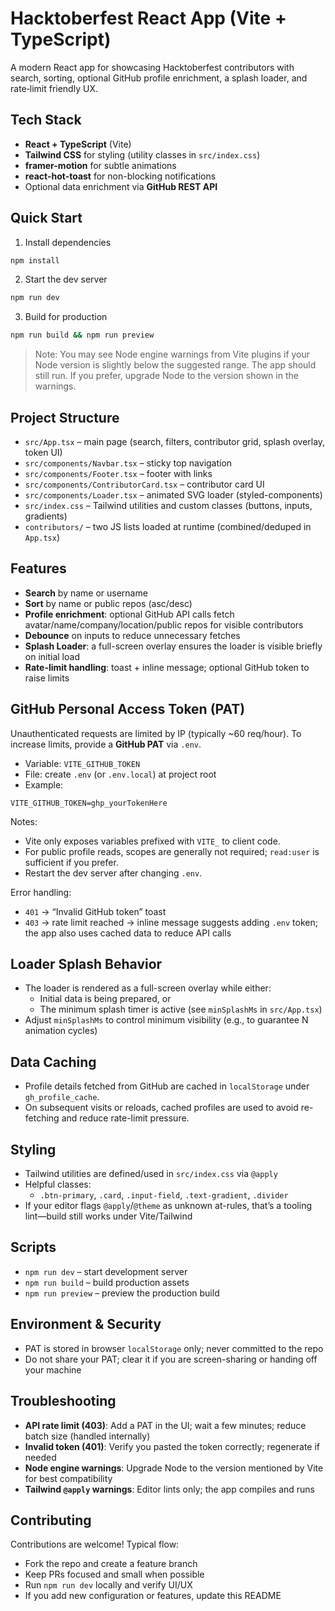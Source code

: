 # Hacktoberfest React App (Vite + TypeScript)

A modern React app for showcasing Hacktoberfest contributors with search, sorting, optional GitHub profile enrichment, a splash loader, and rate‑limit friendly UX.

## Tech Stack

- **React + TypeScript** (Vite)
- **Tailwind CSS** for styling (utility classes in `src/index.css`)
- **framer-motion** for subtle animations
- **react-hot-toast** for non-blocking notifications
- Optional data enrichment via **GitHub REST API**

## Quick Start

1. Install dependencies
```bash
npm install
```
2. Start the dev server
```bash
npm run dev
```
3. Build for production
```bash
npm run build && npm run preview
```

> Note: You may see Node engine warnings from Vite plugins if your Node version is slightly below the suggested range. The app should still run. If you prefer, upgrade Node to the version shown in the warnings.

## Project Structure

- `src/App.tsx` – main page (search, filters, contributor grid, splash overlay, token UI)
- `src/components/Navbar.tsx` – sticky top navigation
- `src/components/Footer.tsx` – footer with links
- `src/components/ContributorCard.tsx` – contributor card UI
- `src/components/Loader.tsx` – animated SVG loader (styled-components)
- `src/index.css` – Tailwind utilities and custom classes (buttons, inputs, gradients)
- `contributors/` – two JS lists loaded at runtime (combined/deduped in `App.tsx`)

## Features

- **Search** by name or username
- **Sort** by name or public repos (asc/desc)
- **Profile enrichment**: optional GitHub API calls fetch avatar/name/company/location/public repos for visible contributors
- **Debounce** on inputs to reduce unnecessary fetches
- **Splash Loader**: a full-screen overlay ensures the loader is visible briefly on initial load
- **Rate-limit handling**: toast + inline message; optional GitHub token to raise limits

## GitHub Personal Access Token (PAT)

Unauthenticated requests are limited by IP (typically ~60 req/hour). To increase limits, provide a **GitHub PAT** via `.env`.

- Variable: `VITE_GITHUB_TOKEN`
- File: create `.env` (or `.env.local`) at project root
- Example:

```env
VITE_GITHUB_TOKEN=ghp_yourTokenHere
```

Notes:
- Vite only exposes variables prefixed with `VITE_` to client code.
- For public profile reads, scopes are generally not required; `read:user` is sufficient if you prefer.
- Restart the dev server after changing `.env`.

Error handling:
- `401` → “Invalid GitHub token” toast
- `403` → rate limit reached → inline message suggests adding `.env` token; the app also uses cached data to reduce API calls

## Loader Splash Behavior

- The loader is rendered as a full-screen overlay while either:
  - Initial data is being prepared, or
  - The minimum splash timer is active (see `minSplashMs` in `src/App.tsx`)
- Adjust `minSplashMs` to control minimum visibility (e.g., to guarantee N animation cycles)

## Data Caching

- Profile details fetched from GitHub are cached in `localStorage` under `gh_profile_cache`.
- On subsequent visits or reloads, cached profiles are used to avoid re-fetching and reduce rate-limit pressure.

## Styling

- Tailwind utilities are defined/used in `src/index.css` via `@apply`
- Helpful classes:
  - `.btn-primary`, `.card`, `.input-field`, `.text-gradient`, `.divider`
- If your editor flags `@apply`/`@theme` as unknown at-rules, that’s a tooling lint—build still works under Vite/Tailwind

## Scripts

- `npm run dev` – start development server
- `npm run build` – build production assets
- `npm run preview` – preview the production build

## Environment & Security

- PAT is stored in browser `localStorage` only; never committed to the repo
- Do not share your PAT; clear it if you are screen-sharing or handing off your machine

## Troubleshooting

- **API rate limit (403)**: Add a PAT in the UI; wait a few minutes; reduce batch size (handled internally)
- **Invalid token (401)**: Verify you pasted the token correctly; regenerate if needed
- **Node engine warnings**: Upgrade Node to the version mentioned by Vite for best compatibility
- **Tailwind `@apply` warnings**: Editor lints only; the app compiles and runs

## Contributing

Contributions are welcome! Typical flow:

- Fork the repo and create a feature branch
- Keep PRs focused and small when possible
- Run `npm run dev` locally and verify UI/UX
- If you add new configuration or features, update this README

